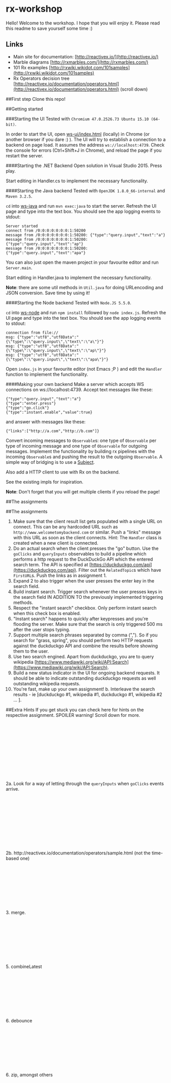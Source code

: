 # rx-workshop

Hello!
Welcome to the workshop. I hope that you will enjoy it. Please read this readme to save yourself some time :)

## Links

* Main site for documentation: [http://reactivex.io/](http://reactivex.io/)
* Marble diagrams [http://rxmarbles.com/](http://rxmarbles.com/)
* 101 Rx examples [http://rxwiki.wikidot.com/101samples](http://rxwiki.wikidot.com/101samples)
* Rx Operators decision tree [http://reactivex.io/documentation/operators.html](http://reactivex.io/documentation/operators.html) (scroll down)

##First step
Clone this repo!

##Getting started

###Starting the UI
Tested with `Chromium 47.0.2526.73 Ubuntu 15.10 (64-bit)`.

In order to start the UI, open [ws-ui/index.html](ws-ui/index.html) (locally) in Chrome (or another browser if you dare :) ). 
The UI will try to establish a connection to a backend on page load. It assumes the address `ws://localhost:4739`.
Check the console for errors (Ctrl+Shift+J in Chrome), and reload the page if you restart the server.

####Starting the .NET Backend
Open solution in Visual Studio 2015. Press play.

Start editing in Handler.cs to implement the necessary functionality.

####Starting the Java backend
Tested with `OpenJDK 1.8.0_66-internal` and `Maven 3.2.5`.

`cd` into [ws-java](ws-java/) and run `mvn exec:java` to start the server. Refresh the UI page and type into the text box. You should
see the app logging events to stdout:

```
Server started
connect from /0:0:0:0:0:0:0:1:50200
message from /0:0:0:0:0:0:0:1:50200: {"type":"query.input","text":"a"}
message from /0:0:0:0:0:0:0:1:50200: {"type":"query.input","text":"ap"}
message from /0:0:0:0:0:0:0:1:50200: {"type":"query.input","text":"apa"}
```

You can also just open the maven project in your favourite editor and run `Server.main`.

Start editing in Handler.java to implement the necessary functionality.

**Note**: there are some util methods in `Util.java` for doing URLencoding and JSON conversion. Save time by using it!

####Starting the Node backend
Tested with `Node.JS 5.5.0`.

`cd` into [ws-node](ws-node/) and run `npm install` followed by `node index.js`. Refresh the UI page and type into the text box.
You should see the app logging events to stdout:

```
connection from file://
msg: {"type":"utf8","utf8Data":"{\"type\":\"query.input\",\"text\":\"a\"}"}
msg: {"type":"utf8","utf8Data":"{\"type\":\"query.input\",\"text\":\"ap\"}"}
msg: {"type":"utf8","utf8Data":"{\"type\":\"query.input\",\"text\":\"apa\"}"}
```

Open `index.js` in your favourite editor (not Emacs ;P ) and edit the `Handler` function to implement the functionality.

####Making your own backend
Make a server which accepts WS connections on ws://localhost:4739. Accept text messages like these:
```
{"type":"query.input","text":"a"}
{"type":"enter.press"}
{"type":"go.click"}
{"type":"instant.enable","value":true}
```

and answer with messages like these:
```
{"links":["http://a.com","http://b.com"]}
```

Convert incoming messages to `Observable`s: one type of `Observable` per type of incoming message and one type of `Observable`
for outgoing messages. Implement the functionality by building rx pipelines with the incoming `Observable`s and pushing the result to
the outgoing `Observable`. A simple way of bridging is to use a [Subject](http://reactivex.io/documentation/subject.html). 

Also add a HTTP client to use with Rx on the backend.

See the existing impls for inspiration.

**Note**: Don't forget that you will get multiple clients if you reload the page!

##The assignments

##The assignments

1. Make sure that the client result list gets populated with a single URL on connect. This can be any hardcoded URL such as `http://www.welcometomybackend.com` or similar. Push a "links" message with this URL as soon as the client connects. Hint: The `Handler` class is created when a new client is connected.
2. Do an actual search when the client presses the "go" button. Use the `goClicks` and `queryInputs` observables to build a pipeline which performs a http request to the DuckDuckGo API which the entered search term. The API is specified at [https://duckduckgo.com/api](https://duckduckgo.com/api). Filter out the `RelatedTopic`s which have `FirstURL`s. Push the links as in assignment 1.
3. Expand 2 to also trigger when the user presses the enter key in the search field.
4. Build instant search. Trigger search whenever the user presses keys in the search field IN ADDITION TO the previously implemented triggering methods.
5. Respect the "instant search" checkbox. Only perform instant search when this check box is enabled.
6. "Instant search" happens to quickly after keypresses and you're flooding the server. Make sure that the search is only triggered 500 ms after the user stops typing.
7. Support multiple search phrases separated by comma (","). So if you search for "grass, spring", you should perform two HTTP requests against the duckduckgo API and combine the results before showing them to the user.
8. Use two search engined. Apart from duckduckgo, you are to query wikipedia    [https://www.mediawiki.org/wiki/API:Search](https://www.mediawiki.org/wiki/API:Search).
9. Build a new status indicator in the UI for ongoing backend requests. It should be able to indicate outstanding duckduckgo requests as well outstanding wikipedia requests.
10. You're fast, make up your own assignment!
  b. Interleave the search results - ie [duckduckgo #1, wikipedia #1, duckduckgo #1, wikipedia #2 ... ].

##Extra Hints
If you get stuck you can check here for hints on the respective assignment.
SPOILER warning! Scroll down for more.

<br>
<br>
<br>
<br>
<br>
<br>
<br>
<br>
<br>
<br>

2a. Look for a way of letting through the `queryInputs` when `goClicks` events arrive. 

<br>
<br>
<br>
<br>
<br>
<br>
<br>
<br>
<br>
<br>   
2b. http://reactivex.io/documentation/operators/sample.html (not the time-based one)

<br>
<br>
<br>
<br>
<br>
<br>
<br>
<br>
<br>
<br>   
3. merge.

<br>
<br>
<br>
<br>
<br>
<br>
<br>
<br>
<br>
<br>
5. combineLatest

<br>
<br>
<br>
<br>
<br>
<br>
<br>
<br>
<br>
<br>
6. debounce 

<br>
<br>
<br>
<br>
<br>
<br>
<br>
<br>
<br>
<br>
6. zip, amongst others
